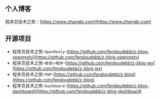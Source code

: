 ## 个人博客

程序员技术之旅：[https://www.zhangbj.com](https://www.zhangbj.com)

## 开源项目

- 程序员技术之旅-`OpenResty`-[https://github.com/fendoudebb/z-blog-openresty](https://github.com/fendoudebb/z-blog-openresty)
- 程序员技术之旅-`微信小程序`-[https://github.com/fendoudebb/z-blog-wx](https://github.com/fendoudebb/z-blog-wx)
- 程序员技术之旅-`PHP`-[https://github.com/fendoudebb/z-blog](https://github.com/fendoudebb/z-blog)
- 程序员技术之旅-`Dashboard`-[https://github.com/fendoudebb/z-blog-dashboard](https://github.com/fendoudebb/z-blog-dashboard)
